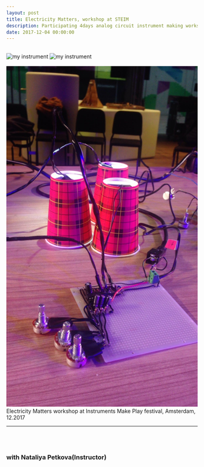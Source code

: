 ```yaml
---
layout: post
title: Electricity Matters, workshop at STEIM
description: Participating 4days analog circuit instrument making workshop
date: 2017-12-04 00:00:00
---
```


<br/>


<div class="img_row">
	<img class="col two" src="{{ site.baseurl }}/img/electronic01.JPG" alt="my instrument" title="my instrument"/>
	<img class="col one" src="{{ site.baseurl }}/img/electronic02.JPG" alt="my instrument" title="my instrument"/>
</div>
<br/>
<div>
<img class="col three" src="/img/electronic03.JPG" alt="my instrument" title="my instrument"/>
</div>
<div class="col three caption">
	Electricity Matters workshop at Instruments Make Play festival, Amsterdam, 12.2017
</div>

***



<br/><br/>
### with Nataliya Petkova(Instructor)
